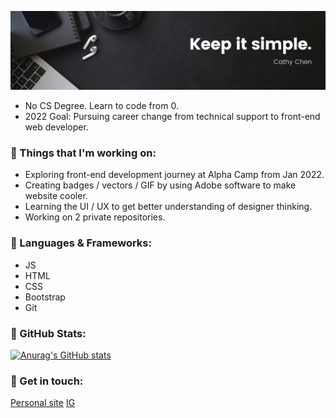 ![Banner](https://github.com/cathychenvo/cathychenvo/blob/main/Banner.png)

- No CS Degree. Learn to code from 0.
- 2022 Goal: Pursuing career change from technical support to front-end web developer. 

### 🌱 Things that I'm working on:
- Exploring front-end development journey at Alpha Camp from Jan 2022.
- Creating badges / vectors / GIF by using Adobe software to make website cooler.
- Learning the UI / UX to get better understanding of designer thinking.
- Working on 2 private repositories.

### 🌱 Languages & Frameworks:
- JS
- HTML
- CSS
- Bootstrap
- Git 

### 🌱 GitHub Stats:
[![Anurag's GitHub stats](https://github-readme-stats.vercel.app/api?username=anuraghazra)](https://github.com/anuraghazra/github-readme-stats)

### 🌱 Get in touch:
[Personal site](https://cathychenvo.github.io)
[IG](https://www.instagram.com/cathy_designchallenge/)

<!-- - 🌱 I'm currently learning from (https://tw.alphacamp.co/)
- 🔭 I’m creating my front-end projects at the moment.
- 👯 I’m looking to collaborate on ...
- 💬 Ask me about ...
- 📫 How to reach me: ...
- 😄 Pronouns: ...
- ⚡ Fun fact: ... -->
